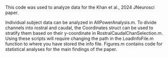 This code was used to analyze data for the Khan et al., 2024 JNeurosci paper.

Individual subject data can be analyzed in AllPowerAnalysis.m. To divide channels into rostral and caudal, the Coordinates struct can be used to stratify them based on their y-coordinate in RostralCaudalChanSelection.m. Using these scripts will require changing the path in the LoadInfoFile.m function to where you have stored the info file. Figures.m contains code for statistical analyses for the main findings of the paper.
